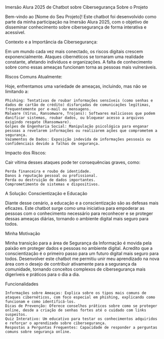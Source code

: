 Imersão Alura 2025 de Chatbot sobre Cibersegurança
Sobre o Projeto

Bem-vindo ao [Nome do Seu Projeto]! Este chatbot foi desenvolvido como parte da minha participação na Imersão Alura 2025, com o objetivo de disseminar conhecimento sobre cibersegurança de forma interativa e acessível.

Contexto e a Importância da Cibersegurança:

Em um mundo cada vez mais conectado, os riscos digitais crescem exponencialmente. Ataques cibernéticos se tornaram uma realidade constante, afetando indivíduos e organizações. A falta de conhecimento sobre como essas ameaças funcionam torna as pessoas mais vulneráveis.

Riscos Comuns Atualmente:

Hoje, enfrentamos uma variedade de ameaças, incluindo, mas não se limitando a:

    Phishing: Tentativas de roubar informações sensíveis (como senhas e dados de cartão de crédito) disfarçadas de comunicações legítimas, frequentemente por e-mail ou mensagens.
    Malware (Vírus, Ransomware, Trojans): Softwares maliciosos que podem danificar sistemas, roubar dados, ou bloquear acesso a arquivos exigindo resgate (Ransomware).
    Golpes de Engenharia Social: Manipulação psicológica para enganar pessoas a revelarem informações ou realizarem ações que comprometem a segurança.
    Vazamentos de Dados: Exposição indevida de informações pessoais ou confidenciais devido a falhas de segurança.

Impacto dos Riscos:

Cair vítima desses ataques pode ter consequências graves, como:

    Perda financeira e roubo de identidade.
    Danos à reputação pessoal ou profissional.
    Perda ou destruição de dados importantes.
    Comprometimento de sistemas e dispositivos.

A Solução: Conscientização e Educação

Diante desse cenário, a educação e a conscientização são as defesas mais eficazes. Este chatbot surge como uma iniciativa para empoderar as pessoas com o conhecimento necessário para reconhecer e se proteger dessas ameaças diárias, tornando o ambiente digital mais seguro para todos.

Minha Motivação

Minha transição para a área de Segurança da Informação é movida pela paixão em proteger dados e pessoas no ambiente digital. Acredito que a conscientização é o primeiro passo para um futuro digital mais seguro para todos. Desenvolver este chatbot me permitiu unir meu aprendizado na nova área com o desejo de contribuir ativamente para a segurança da comunidade, tornando conceitos complexos de cibersegurança mais digeríveis e práticos para o dia a dia.

Funcionalidades

    Informações sobre Ameaças: Explica sobre os tipos mais comuns de ataques cibernéticos, com foco especial em phishing, explicando como funcionam e como identificá-los.
    Dicas de Prevenção: Oferece conselhos práticos sobre como se proteger online, desde a criação de senhas fortes até o cuidado com links suspeitos.
    Quiz Interativo: Um educativo para testar os conhecimentos adquiridos e reforçar o aprendizado sobre cibersegurança.
    Respostas a Perguntas Frequentes: Capacidade de responder a perguntas comuns sobre segurança online.

    
